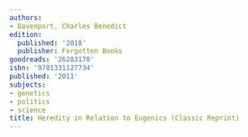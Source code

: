 ```yaml
---
authors:
- Davenport, Charles Benedict
edition:
  published: '2018'
  publisher: Forgotten Books
goodreads: '26283178'
isbn: '9781331127734'
published: '2011'
subjects:
- genetics
- politics
- science
title: Heredity in Relation to Eugenics (Classic Reprint)
---
```


